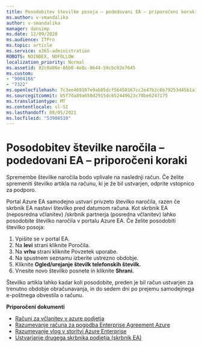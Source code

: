 ```yaml
---
title: Posodobitev številke posoja – podedovani EA – priporočeni koraki
ms.author: v-smandalika
author: v-smandalika
manager: dansimp
ms.date: 12/09/2020
ms.audience: ITPro
ms.topic: article
ms.service: o365-administration
ROBOTS: NOINDEX, NOFOLLOW
localization_priority: Normal
ms.assetid: 82c0a06e-86b0-4e8c-8644-59cbc02e7645
ms.custom:
- "9004166"
- "7322"
ms.openlocfilehash: 7c3ee469107e9ab85dcf56450167cc2e47b2c8b79253d45b1a362959a869ba24
ms.sourcegitcommit: b5f7da89a650d2915dc652449623c78be6247175
ms.translationtype: MT
ms.contentlocale: sl-SI
ms.lasthandoff: 08/05/2021
ms.locfileid: "53908510"
---
```

# <a name="update-purchase-order-number---legacy-ea---recommended-steps"></a>Posodobitev številke naročila – podedovani EA – priporočeni koraki

Spremembe številke naročila bodo vplivale na naslednji račun. Če želite spremeniti številko artikla na računu, ki je že bil ustvarjen, odprite vstopnico za podporo. 

Portal Azure EA samodejno ustvari privzeto številko naročila, razen če skrbnik EA nastavi številko pred datumom računa. Kot skrbnik EA (neposredna včlanitev) /skrbnik partnerja (posredna včlanitev) lahko posodobite številko naročila v portalu Azure EA. Če želite posodobiti številko posoja:

1. Vpišite se v portal EA.
2. Na **levi** strani kliknite Poročila.
3. Na **vrhu** strani kliknite Povzetek uporabe.
4. Na spustnem seznamu izberite ustrezno obdobje.
5. Kliknite **Ogled/urejanje številk telefonskih številk.**
6. Vnesite novo številko posnete in kliknite **Shrani.**

Številko artikla lahko kadar koli posodobite, preden je bil račun ustvarjen za trenutno obdobje obračunavanja, in do sedem dni po prejemu samodejnega e-poštnega obvestila o računu. 

**Priporočeni dokumenti**

- [Računi za včlanitev v azure podjetja](https://docs.microsoft.com/azure/cost-management-billing/manage/ea-portal-enrollment-invoices) 
- [Razumevanje računa za pogodba Enterprise Agreement Azure](https://docs.microsoft.com/azure/cost-management-billing/understand/review-enterprise-agreement-bill)  
- [Razumevanje vlog v storitvi Azure Enterprise](https://docs.microsoft.com/azure/cost-management-billing/manage/understand-ea-roles#add-a-new-enterprise-administrator) 
- [Ustvarjanje drugega skrbnika podjetja (skrbnik EA)](https://docs.microsoft.com/azure/cost-management-billing/manage/ea-portal-administration#create-another-enterprise-administrator)
